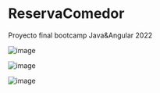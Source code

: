 # ReservaComedor
Proyecto final bootcamp Java&amp;Angular 2022

![image](https://user-images.githubusercontent.com/89861246/168420985-0c7aa132-c957-4266-b756-ab42bc027d7a.png)


![image](https://user-images.githubusercontent.com/103040138/168540844-b8392eff-fac5-4b5f-8762-77952e1265d3.png)


![image](https://user-images.githubusercontent.com/89861246/168495002-be01f59b-e26f-4f10-8247-4b64aa332971.png)





